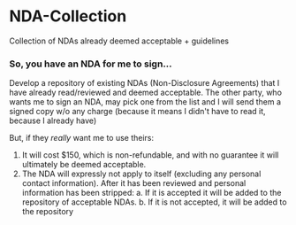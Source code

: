 NDA-Collection
==============

Collection of NDAs already deemed acceptable + guidelines


### So, you have an NDA for me to sign...

Develop a repository of existing NDAs (Non-Disclosure Agreements) that I have already read/reviewed and deemed acceptable. The other party, who wants me to sign an NDA, may pick one from the list and I will send them a signed copy w/o any charge (because it means I didn't have to read it, because I already have)

But, if they *really* want me to use theirs:

 1. It will cost $150, which is non-refundable, and with no guarantee it will ultimately be deemed acceptable.
 2. The NDA will expressly not apply to itself (excluding any personal contact information). After it has been reviewed and personal information has been stripped:
   a. If it is accepted it will be added to the repository of acceptable NDAs.
   b. If it is not accepted, it will be added to the repository 
